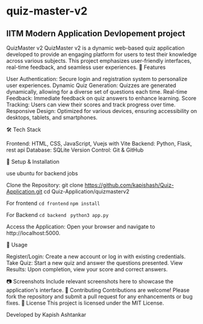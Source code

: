 # quiz-master-v2
## IITM Modern Application Devlopement project


QuizMaster v2
QuizMaster v2 is a dynamic web-based quiz application developed to provide an engaging platform for users to test their knowledge across various subjects. This project emphasizes user-friendly interfaces, real-time feedback, and seamless user experiences.
🚀 Features

User Authentication: Secure login and registration system to personalize user experiences.
Dynamic Quiz Generation: Quizzes are generated dynamically, allowing for a diverse set of questions each time.
Real-time Feedback: Immediate feedback on quiz answers to enhance learning.
Score Tracking: Users can view their scores and track progress over time.
Responsive Design: Optimized for various devices, ensuring accessibility on desktops, tablets, and smartphones.

🛠️ Tech Stack

Frontend: HTML, CSS, JavaScript, Vuejs with Vite
Backend: Python, Flask, rest api
Database: SQLite
Version Control: Git & GitHub


🔧 Setup & Installation

use ubuntu for backend jobs


Clone the Repository:
git clone https://github.com/kapishash/Quiz-Application.git
cd Quiz-Application/quizmasterv2



For frontend
```cd frontend```
```npm install```

For Backend
```cd backend```
``` python3 app.py```




Access the Application:
Open your browser and navigate to http://localhost:5000.


🧪 Usage

Register/Login: Create a new account or log in with existing credentials.
Take Quiz: Start a new quiz and answer the questions presented.
View Results: Upon completion, view your score and correct answers.

📷 Screenshots
Include relevant screenshots here to showcase the application's interface.
🤝 Contributing
Contributions are welcome! Please fork the repository and submit a pull request for any enhancements or bug fixes.
📄 License
This project is licensed under the MIT License.

Developed by Kapish Ashtankar
